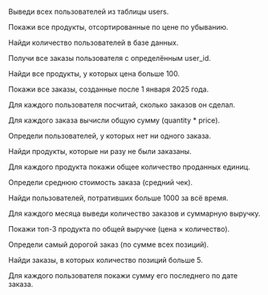 

Выведи всех пользователей из таблицы users.

Покажи все продукты, отсортированные по цене по убыванию.

Найди количество пользователей в базе данных.

Получи все заказы пользователя с определённым user_id.

Найди все продукты, у которых цена больше 100.

Покажи все заказы, созданные после 1 января 2025 года.


Для каждого пользователя посчитай, сколько заказов он сделал.

Для каждого заказа вычисли общую сумму (quantity * price).

Определи пользователей, у которых нет ни одного заказа.

Найди продукты, которые ни разу не были заказаны.

Для каждого продукта покажи общее количество проданных единиц.

Определи среднюю стоимость заказа (средний чек).



Найди пользователей, потративших больше 1000 за всё время.

Для каждого месяца выведи количество заказов и суммарную выручку.

Покажи топ-3 продукта по общей выручке (цена × количество).

Определи самый дорогой заказ (по сумме всех позиций).

Найди заказы, в которых количество позиций больше 5.

Для каждого пользователя покажи сумму его последнего по дате заказа.
